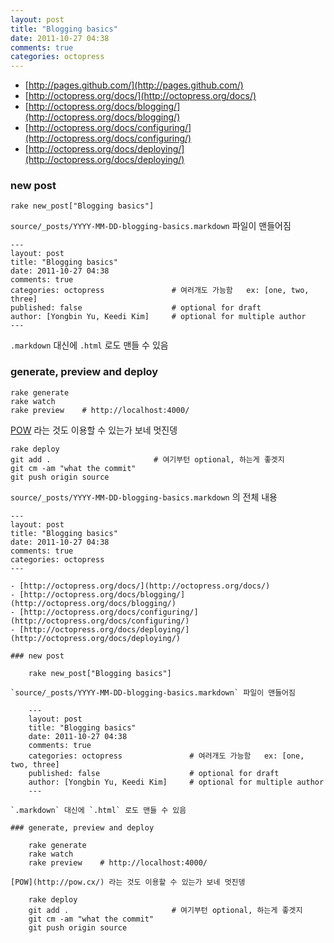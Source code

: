 ```yaml
---
layout: post
title: "Blogging basics"
date: 2011-10-27 04:38
comments: true
categories: octopress
---
```


- [http://pages.github.com/](http://pages.github.com/)
- [http://octopress.org/docs/](http://octopress.org/docs/)
- [http://octopress.org/docs/blogging/](http://octopress.org/docs/blogging/)
- [http://octopress.org/docs/configuring/](http://octopress.org/docs/configuring/)
- [http://octopress.org/docs/deploying/](http://octopress.org/docs/deploying/)

### new post

    rake new_post["Blogging basics"]

`source/_posts/YYYY-MM-DD-blogging-basics.markdown` 파일이 맨들어짐

    ---
    layout: post
    title: "Blogging basics"
    date: 2011-10-27 04:38
    comments: true
    categories: octopress               # 여러개도 가능함   ex: [one, two, three]
    published: false                    # optional for draft
    author: [Yongbin Yu, Keedi Kim]     # optional for multiple author
    ---

`.markdown` 대신에 `.html` 로도 맨들 수 있음

### generate, preview and deploy

    rake generate
    rake watch
    rake preview    # http://localhost:4000/

[POW](http://pow.cx/) 라는 것도 이용할 수 있는가 보네 멋진뎅

    rake deploy
    git add .                       # 여기부턴 optional, 하는게 좋겟지
    git cm -am "what the commit"
    git push origin source

`source/_posts/YYYY-MM-DD-blogging-basics.markdown` 의 전체 내용

```
---
layout: post
title: "Blogging basics"
date: 2011-10-27 04:38
comments: true
categories: octopress
---

- [http://octopress.org/docs/](http://octopress.org/docs/)
- [http://octopress.org/docs/blogging/](http://octopress.org/docs/blogging/)
- [http://octopress.org/docs/configuring/](http://octopress.org/docs/configuring/)
- [http://octopress.org/docs/deploying/](http://octopress.org/docs/deploying/)

### new post

    rake new_post["Blogging basics"]

`source/_posts/YYYY-MM-DD-blogging-basics.markdown` 파일이 맨들어짐

    ---
    layout: post
    title: "Blogging basics"
    date: 2011-10-27 04:38
    comments: true
    categories: octopress               # 여러개도 가능함   ex: [one, two, three]
    published: false                    # optional for draft
    author: [Yongbin Yu, Keedi Kim]     # optional for multiple author
    ---

`.markdown` 대신에 `.html` 로도 맨들 수 있음

### generate, preview and deploy

    rake generate
    rake watch
    rake preview    # http://localhost:4000/

[POW](http://pow.cx/) 라는 것도 이용할 수 있는가 보네 멋진뎅

    rake deploy
    git add .                       # 여기부턴 optional, 하는게 좋겟지
    git cm -am "what the commit"
    git push origin source
```

